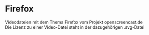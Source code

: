 # Firefox

Videodateien mit dem Thema Firefox vom Projekt openscreencast.de    
Die Lizenz zu einer Video-Datei steht in der dazugehörigen .svg-Datei
